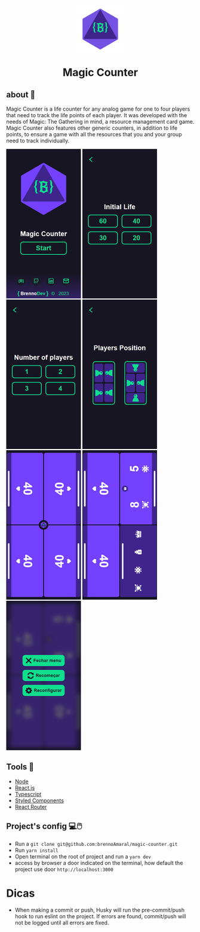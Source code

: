 <h1 align="center">
  <img src="/public/icon/icon_x128.png">
  <p>Magic Counter<p>
</h1>

## about 📙
  Magic Counter is a life counter for any analog game for one to four players that need to track the life points of each player. It was developed with the needs of Magic: The Gathering in mind, a resource management card game. Magic Counter also features other generic counters, in addition to life points, to ensure a game with all the resources that you and your group need to track individually.


<div >
  <img class="styleImg" width="200" height="400" src="/public/images/image1.png">
  <img class="styleImg" width="200" height="400" src="/public/images/image2.png">
  <img class="styleImg" width="200" height="400" src="/public/images/image3.png">
  <img class="styleImg" width="200" height="400" src="/public/images/image4.png">
  <img class="styleImg" width="200" height="400" src="/public/images/image5.png">
  <img class="styleImg" width="200" height="400" src="/public/images/image6.png">
  <img class="styleImg" width="200" height="400" src="/public/images/image7.png">
</div>

## Tools 🔨
- [Node](https://nodejs.org/en)
- [React.js](https://react.dev/)
- [Typescript](https://www.typescriptlang.org/)
- [Styled Components](https://styled-components.com/)
- [React Router](https://reactrouter.com/en/main)


## Project's config 💻🖱️
 - Run a `git clone git@github.com:brennoAmaral/magic-counter.git`
 - Run `yarn install`
 - Open terminal on the root of project and run a  `yarn dev`
 - access by browser a door indicated on the terminal, how default the project use door `http://localhost:3000`

# Dicas 
 - When making a commit or push, Husky will run the pre-commit/push hook to run eslint on the project. If errors are found, commit/push will not be logged until all errors are fixed.
